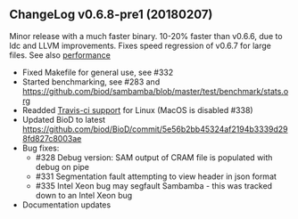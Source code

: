 ## ChangeLog v0.6.8-pre1 (20180207)

Minor release with a much faster binary. 10-20% faster than v0.6.6,
due to ldc and LLVM improvements. Fixes speed regression of v0.6.7 for
large files. See also [performance](https://github.com/biod/sambamba/blob/master/test/benchmark/stats.org)

+ Fixed Makefile for general use, see #332
+ Started benchmarking, see #283 and https://github.com/biod/sambamba/blob/master/test/benchmark/stats.org
+ Readded [Travis-ci support](https://travis-ci.org/biod/sambamba) for Linux (MacOS is disabled #338)
+ Updated BioD to latest https://github.com/biod/BioD/commit/5e56b2bb45324af2194b3339d298fd827c8003ae
+ Bug fixes:
  * #328 Debug version: SAM output of CRAM file is populated with debug on pipe
  * #331 Segmentation fault attempting to view header in json format
  * #335 Intel Xeon bug may segfault Sambamba - this was tracked down to an Intel Xeon bug
+ Documentation updates
